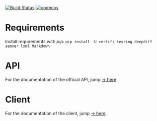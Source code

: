 [![Build Status](https://travis-ci.org/typeWorld/typeWorld.svg?branch=master)](https://travis-ci.org/typeWorld/typeWorld)
[![codecov](https://codecov.io/gh/typeWorld/typeWorld/branch/master/graph/badge.svg)](https://codecov.io/gh/typeWorld/typeWorld)


# Requirements

Install requirements with *pip*: `pip install -U certifi keyring deepdiff semver lxml Markdown`


# API

For the documentation of the official API, jump [→ here](Lib/typeWorld/api).

# Client

For the documentation of the client, jump [→ here](Lib/typeWorld/client).

